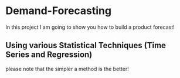 # Demand-Forecasting
In this project I am going to show you how to build a product forecast!

## Using various Statistical Techniques (Time Series and Regression)

please note that the simpler a method is the better!
